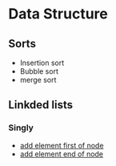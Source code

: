 # Data Structure
## Sorts
- Insertion sort
- Bubble sort
- merge sort

## Linkded lists
### Singly
- [add element first of node](./addFirst.cpp)
- [add element end of node](./append.cpp)
